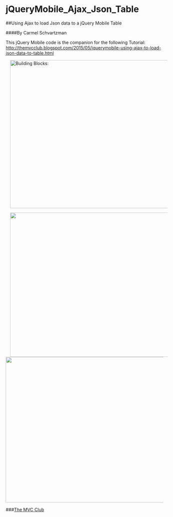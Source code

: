 # jQueryMobile_Ajax_Json_Table
##Using Ajax to load Json data to a jQuery Mobile Table

####By Carmel Schvartzman

This jQuery Mobile code is the companion for the following Tutorial:
 http://themvcclub.blogspot.com/2015/05/jquerymobile-using-ajax-to-load-json-data-to-table.html

<a href="http://themvcclub.blogspot.com/2015/05/jquerymobile-using-ajax-to-load-json-data-to-table.html" imageanchor="1" target="_self" style="margin-left: 1em; margin-right: 1em;"><img alt="Building Blocks: " border="0" src="http://carmelwebapi.somee.com/Images/jQueryMobileButtons.png" height="474" width="640" />

 <img border="0" src="http://3.bp.blogspot.com/-Z-Ef-8nYOt4/VUnNhOOLuvI/AAAAAAAAKg4/OUZ2QhfpOvE/s1600/9.png" height="462" width="640" /> 

 <img border="0" src="http://1.bp.blogspot.com/-4ebo1zYeF9o/VUnNeNNvKAI/AAAAAAAAKgo/DLPJ5x8fJfA/s1600/10.png" height="466" width="640" /> 




</a>

###<a href="http://themvcclub.blogspot.com/"   target="_new"  >The MVC Club</a>

